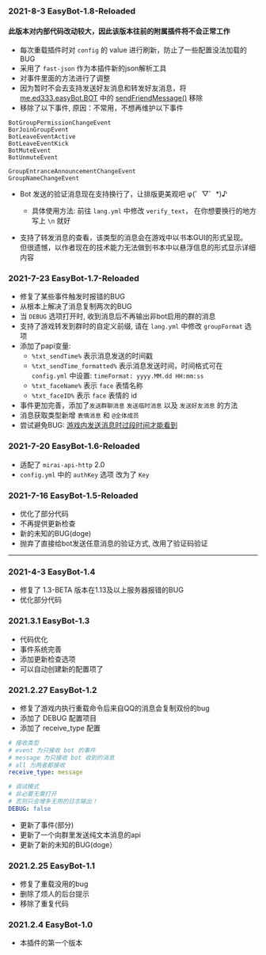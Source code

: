 ### 2021-8-3 EasyBot-1.8-Reloaded
#### **此版本对内部代码改动较大，因此该版本往前的附属插件将不会正常工作**
+ 每次重载插件时对 `config` 的 value 进行刷新，防止了一些配置没法加载的BUG
+ 采用了 `fast-json` 作为本插件新的json解析工具
+ 对事件里面的方法进行了调整
+ 因为暂时不会去支持发送好友消息和转发好友消息，将 [me.ed333.easyBot.BOT](https://gitee.com/ed3/easyBot_Reloaded/blob/master/src/main/java/me/ed333/easyBot/BOT.java) 中的 [sendFriendMessage()](https://gitee.com/ed3/easyBot_Reloaded/blob/master/src/main/java/me/ed333/easyBot/BOT.java#L167) 移除
+ 移除了以下事件, 原因：不常用，不想再维护以下事件

```text
BotGroupPermissionChangeEvent
BorJoinGroupEvent
BotLeaveEventActive
BotLeaveEventKick
BotMuteEvent
BotUnmuteEvent

GroupEntranceAnnouncementChangeEvent
GroupNameChangeEvent
```

+ Bot 发送的验证消息现在支持换行了，让排版更美观吧 φ(゜▽゜*)♪<br/>
    - 具体使用方法: 前往 `lang.yml` 中修改 `verify_text`， 在你想要换行的地方写上 `\n` 就好

+ 支持了转发消息的查看，该类型的消息会在游戏中以书本GUI的形式呈现。<br/>
  但很遗憾，以作者现在的技术能力无法做到书本中以悬浮信息的形式显示详细内容<br/>

### 2021-7-23 EasyBot-1.7-Reloaded
+ 修复了某些事件触发时报错的BUG
+ 从根本上解决了消息复制两次的BUG
+ 当 `DEBUG` 选项打开时, 收到消息后不再输出非bot启用的群的消息
+ 支持了游戏转发到群时的自定义前缀, 请在 `lang.yml` 中修改 `groupFormat` 选项
+ 添加了papi变量: 
    - `%txt_sendTime%` 表示消息发送的时间戳
    - `%txt_sendTime_formatted%` 表示消息发送时间，时间格式可在 `config.yml` 中设置: `timeFormat: yyyy.MM.dd HH:mm:ss`
    - `%txt_faceName%` 表示 `face` 表情名称
    - `%txt_faceID%` 表示 `face` 表情的 id
+ 事件更加完善，添加了`发送群聊消息` `发送临时消息` 以及 `发送好友消息` 的方法
+ 消息获取类型新增 `表情消息` 和 `@全体成员`
+ 尝试避免BUG: [游戏内发送消息时过段时间才能看到](https://gitee.com/ed3/easyBot_Reloaded/blob/master/README.md#游戏内发送消息时过段时间才能看到)

### 2021-7-20 EasyBot-1.6-Reloaded
+ 适配了 `mirai-api-http` 2.0
+ `config.yml` 中的 `authKey` 选项 改为了 `Key`

### 2021-7-16 EasyBot-1.5-Reloaded
+ 优化了部分代码
+ 不再提供更新检查
+ 新的未知的BUG(doge)
+ 抛弃了直接给bot发送任意消息的验证方式, 改用了验证码验证

---

### 2021-4-3 EasyBot-1.4
+ 修复了 1.3-BETA 版本在1.13及以上服务器报错的BUG
+ 优化部分代码

### 2021.3.1 EasyBot-1.3
+ 代码优化
+ 事件系统完善
+ 添加更新检查选项
+ 可以自动创建新的配置项了

### 2021.2.27 EasyBot-1.2
+ 修复了游戏内执行重载命令后来自QQ的消息会复制双份的bug
+ 添加了 DEBUG 配置项目
+ 添加了 receive_type 配置

```yaml
# 接收类型
# event 为只接收 bot 的事件
# message 为只接收 bot 收到的消息
# all 为两者都接收
receive_type: message

# 调试模式
# 非必要无需打开
# 否则只会增多无用的日志输出！
DEBUG: false
```

+ 更新了事件(部分)
+ 更新了一个向群里发送纯文本消息的api
+ 更新了新的未知的BUG(doge）

### 2021.2.25 EasyBot-1.1
+ 修复了重载没用的bug
+ 删除了烦人的后台提示
+ 移除了重复代码

### 2021.2.4 EasyBot-1.0 
+ 本插件的第一个版本